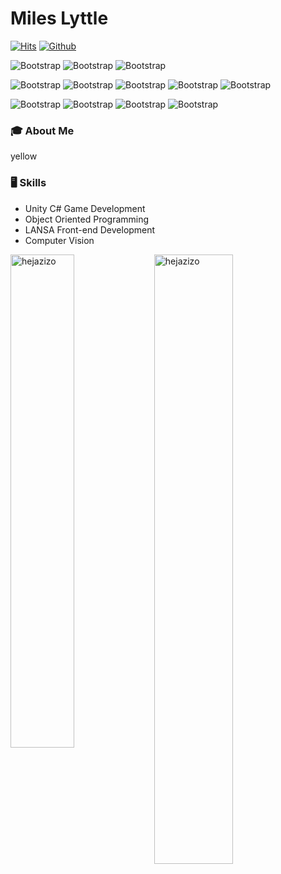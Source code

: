 # Miles Lyttle

[![Hits](https://hits.seeyoufarm.com/api/count/incr/badge.svg?url=https%3A%2F%2Fgithub.com%2Fhejazizo%2Fhejazizo&count_bg=%2379C83D&title_bg=%23555555&icon=&icon_color=%23E7E7E7&title=Profile+Views&edge_flat=false)](https://hits.seeyoufarm.com)
[![Github](https://img.shields.io/github/followers/hejazizo?label=Follow&style=social)](https://github.com/hejazizo)

![Bootstrap](https://img.shields.io/badge/-Unity-05122A?style=for-the-badge&logo=Unity&color=2d2d2d) ![Bootstrap](https://img.shields.io/badge/-C%23-05122A?style=for-the-badge&logo=C#&color=2d2d2d)  ![Bootstrap](https://img.shields.io/badge/-Visual%20Studio-05122A?style=for-the-badge&logo=Visual-Studio&color=2d2d2d)

![Bootstrap](https://img.shields.io/badge/-Microsoft%20Teams-05122A?style=for-the-badge&logo=Microsoft-Teams&color=2d2d2d) ![Bootstrap](https://img.shields.io/badge/-Azure%20DevOps-05122A?style=for-the-badge&logo=Azure-DevOps&color=2d2d2d) ![Bootstrap](https://img.shields.io/badge/-Figma-05122A?style=for-the-badge&logo=Figma&color=2d2d2d) ![Bootstrap](https://img.shields.io/badge/-Blender-05122A?style=for-the-badge&logo=Blender&color=2d2d2d) ![Bootstrap](https://img.shields.io/badge/-Adobe%20Photoshop-05122A?style=for-the-badge&logo=Adobe-Photoshop&color=2d2d2d)

![Bootstrap](https://img.shields.io/badge/-RDMLX-05122A?style=for-the-badge&logo=RDMLX&color=2d2d2d) ![Bootstrap](https://img.shields.io/badge/-LANSA-05122A?style=for-the-badge&logo=LANSA&color=2d2d2d) ![Bootstrap](https://img.shields.io/badge/-MySQL-05122A?style=for-the-badge&logo=MySQL&color=2d2d2d) ![Bootstrap](https://img.shields.io/badge/-JSON-05122A?style=for-the-badge&logo=JSON&color=2d2d2d)

### 🎓 About Me
yellow

### 🖥 Skills

- Unity C# Game Development
- Object Oriented Programming
- LANSA Front-end Development
- Computer Vision

<div>
  <img width="45%" align="left" src="https://github-readme-stats.vercel.app/api/top-langs?username=hejazizo&show_icons=true&locale=en&layout=compact" alt="hejazizo" />
  <img width="50%"  src="https://github-readme-streak-stats.herokuapp.com/?user=hejazizo&" alt="hejazizo" />
</div>
